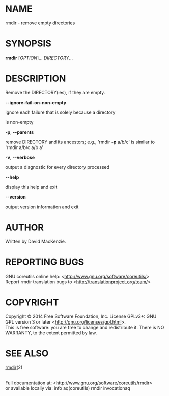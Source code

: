 NAME
====

rmdir - remove empty directories

SYNOPSIS
========

**rmdir** [*OPTION*]... *DIRECTORY*...

DESCRIPTION
===========

Remove the DIRECTORY(ies), if they are empty.

**--ignore-fail-on-non-empty**

ignore each failure that is solely because a directory

is non-empty

**-p**, **--parents**

remove DIRECTORY and its ancestors; e.g., 'rmdir **-p** a/b/c' is similar to 'rmdir a/b/c a/b a'

**-v**, **--verbose**

output a diagnostic for every directory processed

**--help**

display this help and exit

**--version**

output version information and exit

AUTHOR
======

Written by David MacKenzie.

REPORTING BUGS
==============

GNU coreutils online help: \<<http://www.gnu.org/software/coreutils/>\>\
 Report rmdir translation bugs to \<<http://translationproject.org/team/>\>

COPYRIGHT
=========

Copyright © 2014 Free Software Foundation, Inc. License GPLv3+: GNU GPL version 3 or later \<<http://gnu.org/licenses/gpl.html>\>.\
 This is free software: you are free to change and redistribute it. There is NO WARRANTY, to the extent permitted by law.

SEE ALSO
========

[rmdir](http://localhost/cgi-bin/man/man2html?2+rmdir)(2)

\
 Full documentation at: \<<http://www.gnu.org/software/coreutils/rmdir>\>\
 or available locally via: info aq(coreutils) rmdir invocationaq
